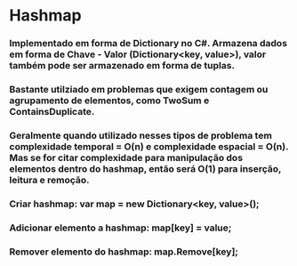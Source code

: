 ﻿# Hashmap
### Implementado em forma de Dictionary no C#. Armazena dados em forma de Chave - Valor (Dictionary<key, value>), valor também pode ser armazenado em forma de tuplas.
### Bastante utilziado em problemas que exigem contagem ou agrupamento de elementos, como TwoSum e ContainsDuplicate.
### Geralmente quando utilizado nesses tipos de problema tem complexidade temporal = O(n) e complexidade espacial = O(n). Mas se for citar complexidade para manipulação dos elementos dentro do hashmap, então será O(1) para inserção, leitura e remoção.
### Criar hashmap: var map = new Dictionary<key, value>();
### Adicionar elemento a hashmap: map[key] = value;
### Remover elemento do hashmap: map.Remove[key];